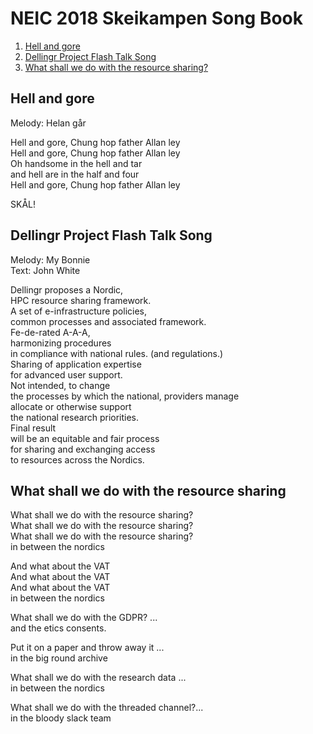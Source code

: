 # NEIC 2018 Skeikampen Song Book 
1. [Hell and gore](#hell)
2. [Dellingr Project Flash Talk Song](#dellingr)
3. [What shall we do with the resource sharing?](#resoruce)

## Hell and gore <a name="hell"></a>
Melody: Helan går

Hell and gore, Chung hop father Allan ley<br/>
Hell and gore, Chung hop father Allan ley<br />
Oh handsome in the hell and tar<br />
and hell are in the half and four<br />
Hell and gore, Chung hop father Allan ley<br />

SKÅL!

## Dellingr Project Flash Talk Song <a name="dellingr"></a>
Melody: My Bonnie<br/>
Text: John White<br/>

Dellingr proposes a Nordic,<br/>
HPC resource sharing framework.<br/>
A set of e-infrastructure policies,<br/>
common processes and associated framework.<br/>
Fe-de-rated A-A-A,<br/>
harmonizing procedures <br/>
in compliance with national rules. (and regulations.)<br/>
Sharing of application expertise<br/>
for advanced user support.<br/>
Not intended, to change <br/>
the processes by which the national, providers manage<br/>
allocate or otherwise support<br/>
the national research priorities.<br/>
Final result<br/>
will be an equitable and fair process<br/>
for sharing and exchanging access<br/>
to resources across the Nordics.


## What shall we do with the resource sharing<a name="resource"></a>

What shall we do with the resource sharing? <br/>
What shall we do with the resource sharing? <br/>
What shall we do with the resource sharing? <br/>
in between the nordics<br/>

And what about the VAT<br/>
And what about the VAT<br/>
And what about the VAT<br/>
in between the nordics<br/>

What shall we do with the GDPR? ... <br/>
and the etics consents.<br/>

Put it on a paper and throw away it ... <br/>
in the big round archive <br/>

What shall we do with the research data ... <br/>
in between the nordics<br/>

What shall we do with the threaded channel?...<br/> 
in the bloody slack team 
